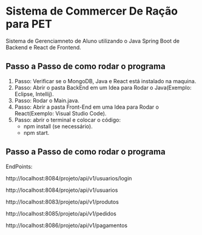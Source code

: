 # Sistema de Commercer De Ração para PET
 Sistema de Gerenciamneto de Aluno utilizando o Java Spring Boot de Backend e React de Frontend.  

## Passo a Passo de como rodar o programa
 1. Passo: Verificar se o MongoDB, Java e React está instalado na maquina.  
 2. Passo: Abrir o pasta BackEnd em um Idea para Rodar o Java(Exemplo: Eclipse, Intellij).  
 3. Passo: Rodar o Main.java.  
 4. Passo: Abrir a pasta Front-End em uma Idea para Rodar o React(Exemplo: Visual Studio Code).    
 5. Passo: abrir o terminal e colocar o código:  
    - npm install (se necessário).  
    - npm start.  

## Passo a Passo de como rodar o programa

EndPoints:

http://localhost:8084/projeto/api/v1/usuarios/login

http://localhost:8084/projeto/api/v1/usuarios

http://localhost:8083/projeto/api/v1/produtos

http://localhost:8085/projeto/api/v1/pedidos

http://localhost:8086/projeto/api/v1/pagamentos
